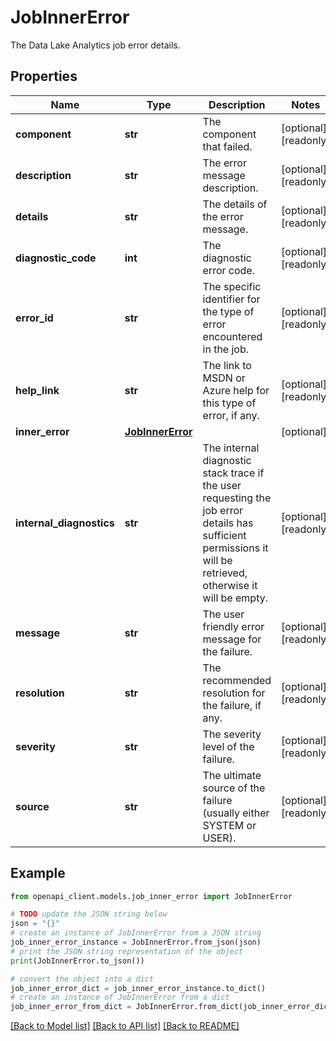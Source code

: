 # JobInnerError

The Data Lake Analytics job error details.

## Properties

Name | Type | Description | Notes
------------ | ------------- | ------------- | -------------
**component** | **str** | The component that failed. | [optional] [readonly] 
**description** | **str** | The error message description. | [optional] [readonly] 
**details** | **str** | The details of the error message. | [optional] [readonly] 
**diagnostic_code** | **int** | The diagnostic error code. | [optional] [readonly] 
**error_id** | **str** | The specific identifier for the type of error encountered in the job. | [optional] [readonly] 
**help_link** | **str** | The link to MSDN or Azure help for this type of error, if any. | [optional] [readonly] 
**inner_error** | [**JobInnerError**](JobInnerError.md) |  | [optional] 
**internal_diagnostics** | **str** | The internal diagnostic stack trace if the user requesting the job error details has sufficient permissions it will be retrieved, otherwise it will be empty. | [optional] [readonly] 
**message** | **str** | The user friendly error message for the failure. | [optional] [readonly] 
**resolution** | **str** | The recommended resolution for the failure, if any. | [optional] [readonly] 
**severity** | **str** | The severity level of the failure. | [optional] [readonly] 
**source** | **str** | The ultimate source of the failure (usually either SYSTEM or USER). | [optional] [readonly] 

## Example

```python
from openapi_client.models.job_inner_error import JobInnerError

# TODO update the JSON string below
json = "{}"
# create an instance of JobInnerError from a JSON string
job_inner_error_instance = JobInnerError.from_json(json)
# print the JSON string representation of the object
print(JobInnerError.to_json())

# convert the object into a dict
job_inner_error_dict = job_inner_error_instance.to_dict()
# create an instance of JobInnerError from a dict
job_inner_error_from_dict = JobInnerError.from_dict(job_inner_error_dict)
```
[[Back to Model list]](../README.md#documentation-for-models) [[Back to API list]](../README.md#documentation-for-api-endpoints) [[Back to README]](../README.md)


